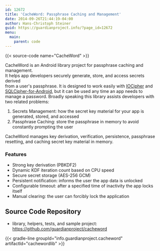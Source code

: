 ```yaml
---
id: 12672
title: 'CacheWord: Passphrase Caching and Management'
date: 2014-09-26T21:44:19-04:00
author: Hans-Christoph Steiner
guid: https://guardianproject.info/?page_id=12672
menu:
  main:
    parent: code
---
```


{{< source-code name="CacheWord" >}}

CacheWord is an Android library project for passphrase caching and management.  
It helps app developers securely generate, store, and access secrets derived  
from a user's passphrase. It is designed to work easily with [IOCipher](/code/iocipher) and <a href="https://www.zetetic.net/sqlcipher/open-source" target="_blank">SQLCipher-for-Android</a>, but it can be used any time an app needs to manage a password. Broadly speaking this library assists developers with two related problems:

  1. Secrets Management: how the secret key material for your app is generated, stored, and accessed
  2. Passphrase Caching: store the passphrase in memory to avoid constantly prompting the user

CacheWord manages key derivation, verification, persistence, passphrase resetting, and caching secret key material in memory.

### Features

  * Strong key derivation (PBKDF2)
  * Dynamic KDF iteration count based on CPU speed
  * Secure secret storage (AES-256 GCM)
  * Persistent notification: informs the user the app data is unlocked
  * Configurable timeout: after a specified time of inactivity the app locks itself
  * Manual clearing: the user can forcibly lock the application

## Source Code Repository

  * library, helpers, tests, and sample project: <https://github.com/guardianproject/cacheword></ul>


{{< gradle-line groupId="info.guardianproject.cacheword" artifactId="cachewordlib" >}}
